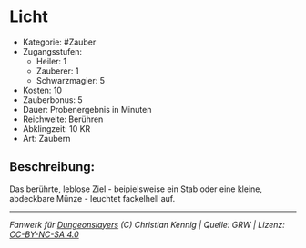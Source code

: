 # Licht  
- Kategorie: #Zauber  
- Zugangsstufen:  
  - Heiler: 1  
  - Zauberer: 1  
  - Schwarzmagier: 5  
- Kosten: 10  
- Zauberbonus: 5  
- Dauer: Probenergebnis in Minuten  
- Reichweite: Berühren  
- Abklingzeit: 10 KR  
- Art: Zaubern     

## Beschreibung:
Das berührte, leblose Ziel - beipielsweise ein Stab oder eine kleine, abdeckbare Münze - leuchtet fackelhell auf.


___
*Fanwerk für [Dungeonslayers](https://www.dungeonslayers.net/) (C) Christian Kennig | Quelle: GRW | Lizenz: [CC-BY-NC-SA 4.0](https://creativecommons.org/licenses/by-nc-sa/4.0/deed.de)*